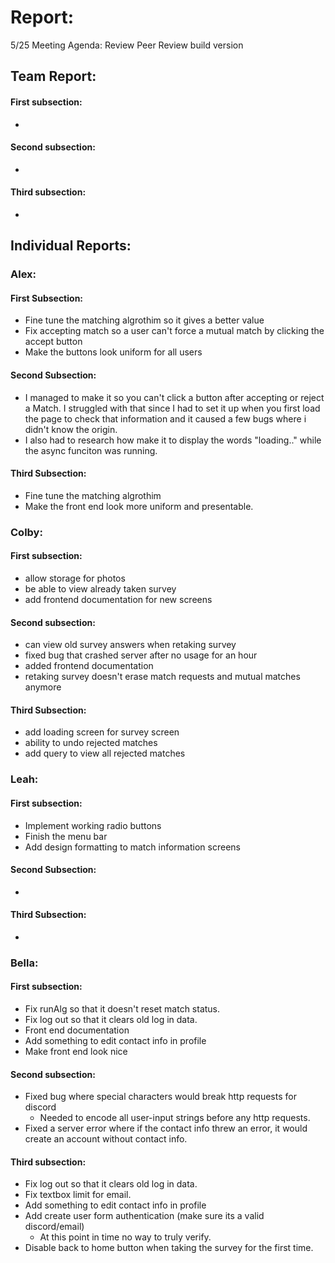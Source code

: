 # Report:

5/25 Meeting Agenda:
Review Peer Review build version

## Team Report:
#### First subsection:
-

#### Second subsection:
- 

#### Third subsection:
- 

## Individual Reports:

### Alex:
#### First Subsection:
- Fine tune the matching algrothim so it gives a better value
- Fix accepting match so a user can't force a mutual
  match by clicking the accept button
- Make the buttons look uniform for all users

#### Second Subsection:
- I managed to make it so you can't click a button after accepting
  or reject a Match. I struggled with that since I had to set it up
  when you first load the page to check that information and it caused
  a few bugs where i didn't know the origin.
- I also had to research how make it to display the words "loading.." while the 
  async funciton was running.

#### Third Subsection:
- Fine tune the matching algrothim
- Make the front end look more uniform and presentable.

### Colby:
#### First subsection:
- allow storage for photos
- be able to view already taken survey
- add frontend documentation for new screens

#### Second subsection:
- can view old survey answers when retaking survey
- fixed bug that crashed server after no usage for an hour
- added frontend documentation
- retaking survey doesn't erase match requests and mutual matches anymore

#### Third Subsection:
- add loading screen for survey screen
- ability to undo rejected matches
- add query to view all rejected matches

### Leah:
#### First subsection:
- Implement working radio buttons
- Finish the menu bar
- Add design formatting to match information screens

#### Second Subsection:
-

#### Third Subsection:
-

### Bella:
#### First subsection:
- Fix runAlg so that it doesn't reset match status.
- Fix log out so that it clears old log in data.
- Front end documentation
- Add something to edit contact info in profile
- Make front end look nice

#### Second subsection:
- Fixed bug where special characters would break http requests for discord
  - Needed to encode all user-input strings before any http requests.
- Fixed a server error where if the contact info threw an error, it would create an account without contact info.

#### Third subsection:
- Fix log out so that it clears old log in data.
- Fix textbox limit for email.
- Add something to edit contact info in profile
- Add create user form authentication (make sure its a valid discord/email)
  - At this point in time no way to truly verify.
- Disable back to home button when taking the survey for the first time.
